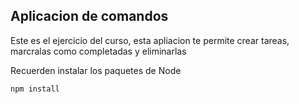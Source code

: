 
## Aplicacion de comandos

Este es el ejercicio del curso, esta apliacion te permite crear tareas, marcralas como completadas y eliminarlas

Recuerden instalar los paquetes de Node

```
npm install
```